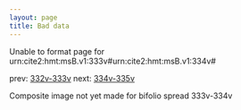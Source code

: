 ```yaml
---
layout: page
title: Bad data
---
```


Unable to format page for urn:cite2:hmt:msB.v1:333v#urn:cite2:hmt:msB.v1:334v#

prev: [332v-333v](../332v-333v/) next: [334v-335v](../334v-335v/)

Composite image not yet made for bifolio spread 333v-334v


